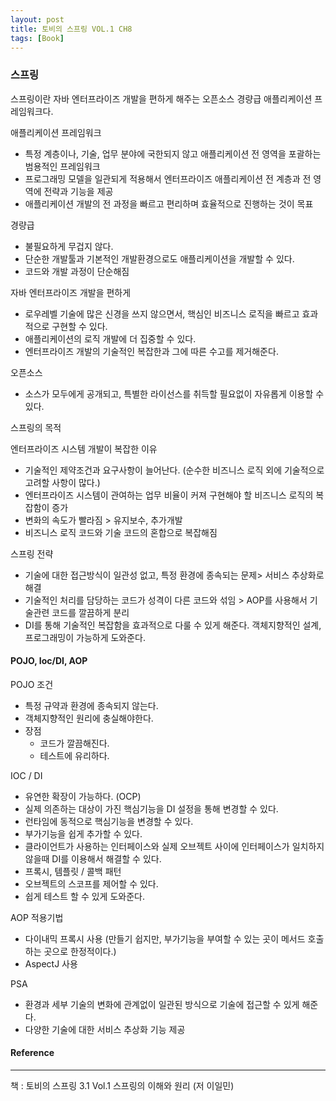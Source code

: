 ```yaml
---
layout: post
title: 토비의 스프링 VOL.1 CH8
tags: [Book]
---
```


### 스프링

스프링이란 자바 엔터프라이즈 개발을 편하게 해주는 오픈소스 경량급 애플리케이션 프레임워크다.

애플리케이션 프레임워크 
- 특정 계층이나, 기술, 업무 분야에 국한되지 않고 애플리케이션 전 영역을 포괄하는 범용적인 프레임워크
- 프로그래밍 모델을 일관되게 적용해서 엔터프라이즈 애플리케이션 전 계층과 전 영역에 전략과 기능을 제공
- 애플리케이션 개발의 전 과정을 빠르고 편리하며 효율적으로 진행하는 것이 목표

경량급
- 불필요하게 무겁지 않다.
- 단순한 개발툴과 기본적인 개발환경으로도 애플리케이션을 개발할 수 있다.
- 코드와 개발 과정이 단순해짐 

자바 엔터프라이즈 개발을 편하게
- 로우레벨 기술에 많은 신경을 쓰지 않으면서, 핵심인 비즈니스 로직을 빠르고 효과적으로 구현할 수 있다.
- 애플리케이션의 로직 개발에 더 집중할 수 있다.  
- 엔터프라이즈 개발의 기술적인 복잡한과 그에 따른 수고를 제거해준다.

오픈소스
- 소스가 모두에게 공개되고, 특별한 라이선스를 취득할 필요없이 자유롭게 이용할 수 있다.

스프링의 목적

엔터프라이즈 시스템 개발이 복잡한 이유
- 기술적인 제약조건과 요구사항이 늘어난다. (순수한 비즈니스 로직 외에 기술적으로 고려할 사항이 많다.)
- 엔터프라이즈 시스템이 관여하는 업무 비율이 커져 구현해야 할 비즈니스 로직의 복잡함이 증가 
- 변화의 속도가 빨라짐 > 유지보수, 추가개발
- 비즈니스 로직 코드와 기술 코드의 혼합으로 복잡해짐

스프링 전략
- 기술에 대한 접근방식이 일관성 없고, 특정 환경에 종속되는 문제> 서비스 추상화로 해결
- 기술적인 처리를 담당하는 코드가 성격이 다른 코드와 섞임 > AOP를 사용해서 기술관련 코드를 깔끔하게 분리
- DI를 통해 기술적인 복잡함을 효과적으로 다룰 수 있게 해준다. 객체지향적인 설계, 프로그래밍이 가능하게 도와준다.


#### POJO, Ioc/DI, AOP

POJO 조건
- 특정 규약과 환경에 종속되지 않는다.
- 객체지향적인 원리에 충실해야한다.
- 장점
    - 코드가 깔끔해진다.
    - 테스트에 유리하다.

IOC / DI
- 유연한 확장이 가능하다. (OCP)
- 실제 의존하는 대상이 가진 핵심기능을 DI 설정을 통해 변경할 수 있다.
- 런타임에 동적으로 핵심기능을 변경할 수 있다.
- 부가기능을 쉽게 추가할 수 있다.
- 클라이언트가 사용하는 인터페이스와 실제 오브젝트 사이에 인터페이스가 일치하지 않을때 DI를 이용해서 해결할 수 있다.
- 프록시, 템플릿 / 콜백 패턴
- 오브젝트의 스코프를 제어할 수 있다.
- 쉽게 테스트 할 수 있게 도와준다.

AOP 적용기법
- 다이내믹 프록시 사용 (만들기 쉽지만, 부가기능을 부여할 수 있는 곳이 메서드 호출하는 곳으로 한정적이다.)
- AspectJ 사용

PSA
- 환경과 세부 기술의 변화에 관계없이 일관된 방식으로 기술에 접근할 수 있게 해준다.
- 다양한 기술에 대한 서비스 추상화 기능 제공

#### Reference
* * *
책 : 토비의 스프링 3.1 Vol.1 스프링의 이해와 원리 (저 이일민)